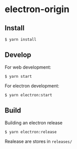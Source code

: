 # electron-origin


## Install

```shell
$ yarn install
```

## Develop

For web development:

```
$ yarn start
```

For electron development:

```
$ yarn electron:start
```

## Build

Building an electron release 

```
$ yarn electron:release
```

Realease are stores in `releases/`
